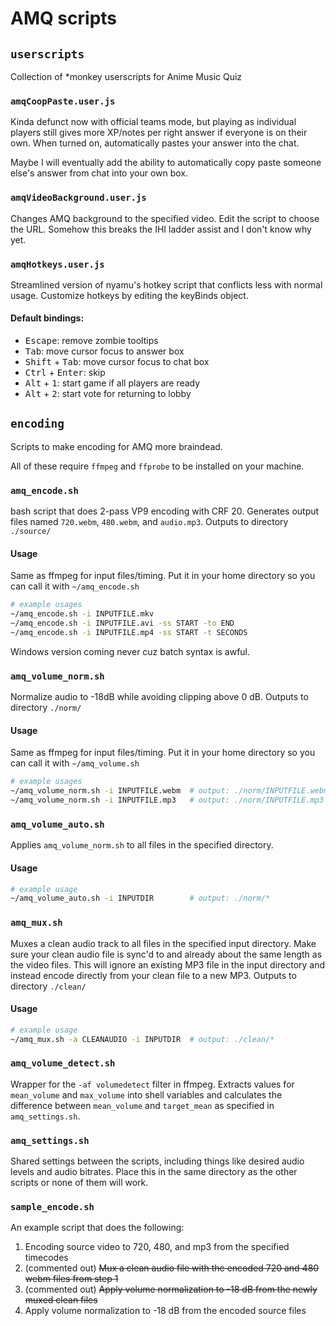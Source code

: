 # AMQ scripts

## `userscripts`

Collection of \*monkey userscripts for Anime Music Quiz

### `amqCoopPaste.user.js`

Kinda defunct now with official teams mode, but playing as individual players still gives more XP/notes per right answer if everyone is on their own.
When turned on, automatically pastes your answer into the chat.

Maybe I will eventually add the ability to automatically copy paste someone else's answer from chat into your own box.

### `amqVideoBackground.user.js`

Changes AMQ background to the specified video. Edit the script to choose the URL. Somehow this breaks the IHI ladder assist and I don't know why yet.

### `amqHotkeys.user.js`

Streamlined version of nyamu's hotkey script that conflicts less with normal usage. Customize hotkeys by editing the keyBinds object.

#### Default bindings:

- <kbd>Escape</kbd>: remove zombie tooltips
- <kbd>Tab</kbd>: move cursor focus to answer box
- <kbd>Shift</kbd> + <kbd>Tab</kbd>: move cursor focus to chat box
- <kbd>Ctrl</kbd> + <kbd>Enter</kbd>: skip
- <kbd>Alt</kbd> + <kbd>1</kbd>: start game if all players are ready
- <kbd>Alt</kbd> + <kbd>2</kbd>: start vote for returning to lobby


## `encoding`

Scripts to make encoding for AMQ more braindead.

All of these require `ffmpeg` and `ffprobe` to be installed on your machine.

### `amq_encode.sh`

bash script that does 2-pass VP9 encoding with CRF 20. Generates output files named `720.webm`, `480.webm`, and `audio.mp3`.
Outputs to directory `./source/`

#### Usage

Same as ffmpeg for input files/timing. Put it in your home directory so you can call it with `~/amq_encode.sh`

```bash
# example usages
~/amq_encode.sh -i INPUTFILE.mkv
~/amq_encode.sh -i INPUTFILE.avi -ss START -to END
~/amq_encode.sh -i INPUTFILE.mp4 -ss START -t SECONDS
```

Windows version coming never cuz batch syntax is awful.

### `amq_volume_norm.sh`

Normalize audio to -18dB while avoiding clipping above 0 dB.
Outputs to directory `./norm/`

#### Usage

Same as ffmpeg for input files/timing. Put it in your home directory so you can call it with `~/amq_volume.sh`

```bash
# example usages
~/amq_volume_norm.sh -i INPUTFILE.webm  # output: ./norm/INPUTFILE.webm
~/amq_volume_norm.sh -i INPUTFILE.mp3   # output: ./norm/INPUTFILE.mp3
```

### `amq_volume_auto.sh`

Applies `amq_volume_norm.sh` to all files in the specified directory.

#### Usage

```bash
# example usage
~/amq_volume_auto.sh -i INPUTDIR        # output: ./norm/*
```

### `amq_mux.sh`

Muxes a clean audio track to all files in the specified input directory. Make sure your clean audio file is sync'd to and already about the same length as the video files.
This will ignore an existing MP3 file in the input directory and instead encode directly from your clean file to a new MP3.
Outputs to directory `./clean/`

#### Usage

```bash
# example usage
~/amq_mux.sh -a CLEANAUDIO -i INPUTDIR  # output: ./clean/*
```

### `amq_volume_detect.sh`

Wrapper for the `-af volumedetect` filter in ffmpeg. Extracts values for `mean_volume` and `max_volume` into shell variables and calculates the difference between `mean_volume` and `target_mean` as specified in `amq_settings.sh`.

### `amq_settings.sh`

Shared settings between the scripts, including things like desired audio levels and audio bitrates. Place this in the same directory as the other scripts or none of them will work.

### `sample_encode.sh`

An example script that does the following:

1. Encoding source video to 720, 480, and mp3 from the specified timecodes
2. (commented out) ~~Mux a clean audio file with the encoded 720 and 480 webm files from step 1~~
3. (commented out) ~~Apply volume normalization to -18 dB from the newly muxed clean files~~
4.  Apply volume normalization to -18 dB from the encoded source files